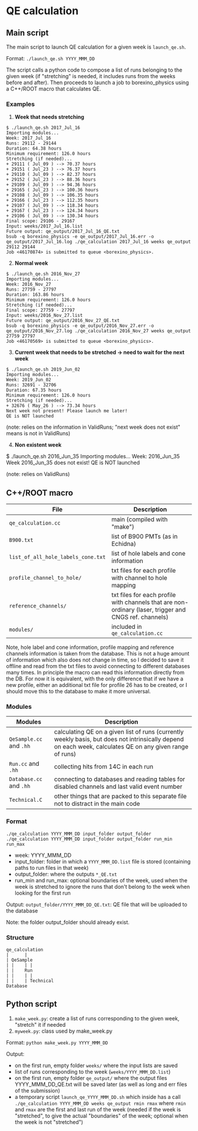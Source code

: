 # QE calculation

## Main script

The main script to launch QE calculation for a given week is ```launch_qe.sh```.

Format: ```./launch_qe.sh YYYY_MMM_DD```

The script calls a python code to compose a list of runs belonging to the given week (if "stretching" is needed, it includes runs from the weeks before and after). Then proceeds to launch a job to borexino_physics using a C++/ROOT macro that calculates QE.

### Examples ###

1. **Week that needs stretching**

```
$ ./launch_qe.sh 2017_Jul_16
Importing modules...
Week: 2017_Jul_16
Runs: 29112 - 29144
Duration: 64.38 hours
Minimum requirement: 126.0 hours
Stretching (if needed)...
+ 29111 ( Jul_09 ) --> 70.37 hours
+ 29151 ( Jul_23 ) --> 76.37 hours
+ 29110 ( Jul_09 ) --> 82.37 hours
+ 29152 ( Jul_23 ) --> 88.36 hours
+ 29109 ( Jul_09 ) --> 94.36 hours
+ 29165 ( Jul_23 ) --> 100.36 hours
+ 29108 ( Jul_09 ) --> 106.35 hours
+ 29166 ( Jul_23 ) --> 112.35 hours
+ 29107 ( Jul_09 ) --> 118.34 hours
+ 29167 ( Jul_23 ) --> 124.34 hours
+ 29106 ( Jul_09 ) --> 130.34 hours
Final scope: 29106 - 29167
Input: weeks/2017_Jul_16.list
Future output: qe_output/2017_Jul_16_QE.txt
bsub -q borexino_physics -e qe_output/2017_Jul_16.err -o qe_output/2017_Jul_16.log ./qe_calculation 2017_Jul_16 weeks qe_output 29112 29144
Job <46170874> is submitted to queue <borexino_physics>.
```

2. **Normal week**

```
$ ./launch_qe.sh 2016_Nov_27
Importing modules...
Week: 2016_Nov_27
Runs: 27759 - 27797
Duration: 163.86 hours
Minimum requirement: 126.0 hours
Stretching (if needed)...
Final scope: 27759 - 27797
Input: weeks/2016_Nov_27.list
Future output: qe_output/2016_Nov_27_QE.txt
bsub -q borexino_physics -e qe_output/2016_Nov_27.err -o qe_output/2016_Nov_27.log ./qe_calculation 2016_Nov_27 weeks qe_output 27759 27797
Job <46170569> is submitted to queue <borexino_physics>.
```

3. **Current week that needs to be stretched -> need to wait for the next week**

```
$ ./launch_qe.sh 2019_Jun_02
Importing modules...
Week: 2019_Jun_02
Runs: 32691 - 32706
Duration: 67.35 hours
Minimum requirement: 126.0 hours
Stretching (if needed)...
+ 32676 ( May_26 ) --> 73.34 hours
Next week not present! Please launch me later!
QE is NOT launched
```

(note: relies on the information in ValidRuns; "next week does not exist" means is not in ValidRuns)

4. **Non existent week**

$ ./launch_qe.sh 2016_Jun_35
Importing modules...
Week: 2016_Jun_35
Week 2016_Jun_35 does not exist!
QE is NOT launched

(note: relies on ValidRuns)




## C++/ROOT macro

File  | Description
------------- | -------------
```qe_calculation.cc``` | main (compiled with "make")
```B900.txt``` | list of B900 PMTs (as in Echidna)
```list_of_all_hole_labels_cone.txt``` | list of hole labels and cone information
```profile_channel_to_hole/``` | txt files for each profile with channel to hole mapping
```reference_channels/``` | txt files for each profile with channels that are non-ordinary (laser, trigger and CNGS ref. channels)
```modules/``` | included in ```qe_calculation.cc```

Note, hole label and cone information, profile mapping and reference channels information is taken from the database. This is not a huge amount of information which also does not change in time, so I decided to save it offline and read from the txt files to avoid connecting to different databases many times. In principle the macro can read this information directly from the DB. For now it is equivalent, with the only difference that if we have a new profile, either an additional txt file for profile 26 has to be created, or I should move this to the database to make it more universal.

### Modules

Modules  | Description
----------------------- | ----------------
```QeSample.cc``` and ```.hh``` | calculating QE on a given list of runs (currently weekly basis, but does not intrinsically depend on each week, calculates QE on any given range of runs)
```Run.cc``` and ```.hh``` | collecting hits from 14C in each run
```Database.cc``` and ```.hh``` | connecting to databases and reading tables for disabled channels and last valid event number
```Technical.C``` | other things that are packed to this separate file not to distract in the main code

### Format
```
./qe_calculation YYYY_MMM_DD input_folder output_folder
./qe_calculation YYYY_MMM_DD input_folder output_folder run_min run_max
```

- week: YYYY_MMM_DD
- input_folder: folder in which a ```YYYY_MMM_DD.list``` file is stored (containing paths to run files in that week)
- output_folder: where the outputs ```*_QE.txt```
- run_min and run_max: optional boundaries of the week, used when the week is stretched to ignore the runs that don't belong to the week when looking for the first run

Output: ```output_folder/YYYY_MMM_DD_QE.txt```: QE file that will be uploaded to the database

Note: the folder output_folder should already exist.


### Structure

```
qe_calculation
|      |   
| QeSample 
| |    | | 
| |    Run 
| |    | |
| |    | Technical
Database
```

## Python script

1. ```make_week.py```: create a list of runs corresponding to the given week, "stretch" it if needed
2. ```myweek.py```: class used by make_week.py

Format:
``` python make_week.py YYYY_MMM_DD ```	

Output:
* on the first run, empty folder ```weeks/``` where the input lists are saved
* list of runs corresponding to the week (```weeks/YYYY_MMM_DD.list```)
* on the first run, empty folder ```qe_output/``` where the output files YYYY_MMM_DD_QE.txt will be saved later (as well as long and err files of the submission)
* a temporary script ```launch_qe_YYYY_MMM_DD.sh``` which inside has a call ```./qe_calculation YYYY_MMM_DD weeks qe_output rmin rmax``` where ```rmin``` and ```rmax``` are the first and last run of the week (needed if the week is "stretched", to give the actual "boundaries" of the week; optional when the week is not "stretched")
